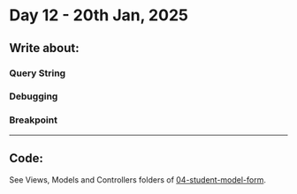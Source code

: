 # Day 12 - 20th Jan, 2025

## Write about:

### Query String

### Debugging

### Breakpoint

---

## Code:

See Views, Models and Controllers folders of [04-student-model-form](../applications/04-student-model-form/).